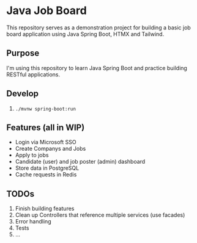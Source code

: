 # Java Job Board

This repository serves as a demonstration project for building a basic job board application using Java Spring Boot, HTMX and Tailwind.

## Purpose

I'm using this repository to learn Java Spring Boot and practice building RESTful applications.

## Develop

1. `./mvnw spring-boot:run`

## Features (all in WIP)

- Login via Microsoft SSO
- Create Companys and Jobs
- Apply to jobs
- Candidate (user) and job poster (admin) dashboard
- Store data in PostgreSQL
- Cache requests in Redis

## TODOs

1. Finish building features
1. Clean up Controllers that reference multiple services (use facades)
1. Error handling
1. Tests
1. ...
